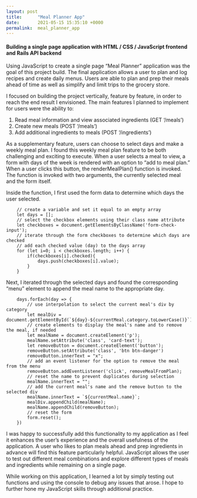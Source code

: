 ```yaml
---
layout: post
title:      "Meal Planner App"
date:       2021-05-15 15:35:10 +0000
permalink:  meal_planner_app
---
```


#### Building a single page application with HTML / CSS / JavaScript frontend and Rails API backend

Using JavaScript to create a single page “Meal Planner” application was the goal of this project build. The final application allows a user to plan and log recipes and create daily menus. Users are able to plan and prep their meals ahead of time as well as simplify and limit trips to the grocery store. 

I focused on building the project vertically, feature by feature, in order to reach the end result I envisioned. The main features I planned to implement for users were the ability to:

1. Read meal information and view associated ingredients (GET ‘/meals’)
2. Create new meals (POST ‘/meals’)
3. Add additional ingredients to meals (POST ‘/ingredients’)

As a supplementary feature, users can choose to select days and make a weekly meal plan. I found this weekly meal plan feature to be both challenging and exciting to execute. When a user selects a meal to view, a form with days of the week is rendered with an option to “add to meal plan.” When a user clicks this button, the renderMealPlan() function is invoked. The function is invoked with two arguments, the currently selected meal and the form itself. 

Inside the function, I first used the form data to determine which days the user selected. 
```
    // create a variable and set it equal to an empty array
    let days = [];
    // select the checkbox elements using their class name attribute
    let checkboxes = document.getElementsByClassName('form-check-input');
    // iterate through the form checkboxes to determine which days are checked
    // add each checked value (day) to the days array
    for (let i=0; i < checkboxes.length; i++) {
        if(checkboxes[i].checked){
            days.push(checkboxes[i].value);
        }
    }
```
Next, I iterated through the selected days and found the corresponding “menu” element to append the meal name to the appropriate day.
```
    days.forEach(day => {
        // use interpolation to select the current meal's div by category
        let mealDiv = document.getElementById(`${day}-${currentMeal.category.toLowerCase()}`);
        // create elements to display the meal's name and to remove the meal, if needed
        let mealName = document.createElement('p');
        mealName.setAttribute('class', 'card-text');
        let removeButton = document.createElement('button');
        removeButton.setAttribute('class', 'btn btn-danger')
        removeButton.innerText = "x";
        // add an event listener for the option to remove the meal from the menu
        removeButton.addEventListener('click', removeMealFromPlan);
        // reset the name to prevent duplicates during selection
        mealName.innerText = "";
        // add the current meal's name and the remove button to the selected div
        mealName.innerText = `${currentMeal.name}`;
        mealDiv.appendChild(mealName);
        mealName.appendChild(removeButton);
        // reset the form
        form.reset();
    })
```
I was happy to successfully add this functionality to my application as I feel it enhances the user’s experience and the overall usefulness of the application. A user who likes to plan meals ahead and prep ingredients in advance will find this feature particularly helpful. JavaScript allows the user to test out different meal combinations and explore different types of meals and ingredients while remaining on a single page.  

While working on this application, I learned a lot by simply testing out functions and using the console to debug any issues that arose. I hope to further hone my JavaScript skills through additional practice. 

